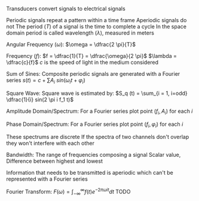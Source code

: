 Transducers convert signals to electrical signals

Periodic signals repeat a pattern within a time frame
Aperiodic signals do not
The period ($T$) of a signal is the time to complete a cycle
In the space domain period is called wavelength ($\lambda$), measured in meters	

Angular Frequency ($\omega$):
	$\omega = \dfrac{2 \pi}{T}$

Frequency ($f$):
	$f = \dfrac{1}{T} = \dfrac{\omega}{2 \pi}$
	$\lambda = \dfrac{c}{f}$
		$c$ is the speed of light in the medium considered

Sum of Sines:
	Composite periodic signals are generated with a Fourier series
	$s(t) = c + \sum A_i \ sin(\omega_i t + \varphi_i)$

Square Wave:
	Square wave is estimated by:
	$S_q (t) = \sum_{i = 1, i=odd} \dfrac{1}{i} sin(2 \pi i f_1 t)$

Amplitude Domain/Spectrum:
	For a Fourier series plot point $(f_i, A_i)$ for each $i$

Phase Domain/Spectrum:
	For a Fourier series plot point $(f_{i}, \varphi_i)$ for each $i$

These spectrums are discrete 
If the spectra of two channels don't overlap they won't interfere with each other

Bandwidth:
	The range of frequencies composing a signal
	Scalar value, Difference between highest and lowest

Information that needs to be transmitted is aperiodic which can't be represented with a Fourier series

Fourier Transform:
	$F(\omega) = \int^{\infty}_{-\infty} f(t) e^{-2 \pi \omega i t} dt$
	TODO